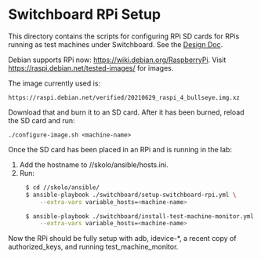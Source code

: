 # Switchboard RPi Setup

This directory contains the scripts for configuring RPi SD cards for RPis
running as test machines under Switchboard. See the
[Design Doc](http://go/skia-switchboard).

Debian supports RPi now: https://wiki.debian.org/RaspberryPi. Visit
https://raspi.debian.net/tested-images/ for images.

The image currently used is:

    https://raspi.debian.net/verified/20210629_raspi_4_bullseye.img.xz

Download that and burn it to an SD card. After it has been burned, reload the SD
card and run:

    ./configure-image.sh <machine-name>

Once the SD card has been placed in an RPi and is running in the lab:

1. Add the hostname to //skolo/ansible/hosts.ini.
2. Run:

```bash
     $ cd //skolo/ansible/
     $ ansible-playbook ./switchboard/setup-switchboard-rpi.yml \
         --extra-vars variable_hosts=<machine-name>

     $ ansible-playbook ./switchboard/install-test-machine-monitor.yml \
         --extra-vars variable_hosts=<machine-name>
```

Now the RPi should be fully setup with adb, idevice-\*, a recent copy of
authorized_keys, and running test_machine_monitor.
